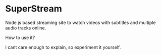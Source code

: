 # SuperStream

Node js based streaming site to watch videos with subtitles and multiple audio tracks online.

How to use it?

I cant care enough to explain, so experiment it yourself.
